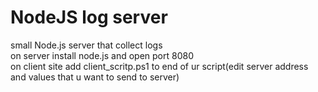 # NodeJS log server
small Node.js server that collect logs</br>
on server install node.js and open port 8080</br>
on client site add client_scritp.ps1 to end of ur script(edit server address and values that u want to send to server)
